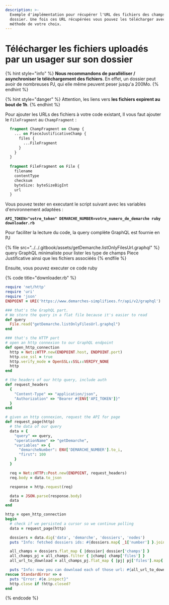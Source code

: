 ```yaml
---
description: >-
  Exemple d'implémentation pour récupérer l'URL des fichiers des champs d'un
  dossier. Une fois ces URL récupérées vous pouvez les télécharger avec la
  méthode de votre choix.
---
```


# Télécharger les fichiers uploadés par un usager sur son dossier

{% hint style="info" %}
**Nous recommandons de paralléliser / asynchroniser le téléchargement des fichiers**. En effet, un dossier peut avoir de nombreuses PJ, qui elle même peuvent peser jusqu'a 200Mo.&#x20;
{% endhint %}

{% hint style="danger" %}
Attention, les liens vers **les fichiers expirent au bout de 1h**.
{% endhint %}

Pour ajouter les URLs des fichiers à votre code existant, Il vous faut ajouter le `FileFragment` au `ChampFragment` :

```graphql
  fragment ChampFragment on Champ {
    ... on PieceJustificativeChamp {
      files {
        ...FileFragment
      }
    }
  }
  
  fragment FileFragment on File {
    filename
    contentType
    checksum
    byteSize: byteSizeBigInt
    url
  }
```

Vous pouvez tester en executant le script suivant avec les variables d'environnement adaptées :

<pre class="language-bash"><code class="lang-bash"><strong>API_TOKEN="votre_token" DEMARCHE_NUMBER=votre_numero_de_demarche ruby downloader.rb
</strong></code></pre>

Pour faciliter la lecture du code, la query complète GraphQL est fournie en PJ

{% file src="../../.gitbook/assets/getDemarche.listOnlyFilesUrl.graphql" %}
query GraphQL minimaliste pour lister les type de champs Piece Justificative ainsi que les fichiers associéés
{% endfile %}

Ensuite, vous pouvez executer ce code ruby

{% code title="downloader.rb" %}
```ruby
require 'net/http'
require 'uri'
require 'json'
ENDPOINT = URI('https://www.demarches-simplifiees.fr/api/v2/graphql')

### that's the GraphQL part.
# We store the query in a flat file because it's easier to read
def query
  File.read("getDemarche.listOnlyFilesUrl.graphql")
end

### that's the HTTP part
# open an http connexion to our GraphQL endpoint
def open_http_connection
  http = Net::HTTP.new(ENDPOINT.host, ENDPOINT.port)
  http.use_ssl = true
  http.verify_mode = OpenSSL::SSL::VERIFY_NONE
  http
end

# the headers of our http query, include auth
def request_headers
  {
    "Content-Type" => "application/json",
    "Authorization" => "Bearer #{ENV['API_TOKEN']}"
  }
end

# given an http connexion, request the API for page
def request_page(http)
  # the data of our query
  data = {
    "query" => query,
    "operationName" => "getDemarche",
    "variables" => {
      "demarcheNumber": ENV['DEMARCHE_NUMBER'].to_i,
      "first": 100
    }
  }

  req = Net::HTTP::Post.new(ENDPOINT, request_headers)
  req.body = data.to_json

  response = http.request(req)

  data = JSON.parse(response.body)
  data
end

http = open_http_connection
begin
  # check if we persisted a cursor so we continue polling
  data = request_page(http)

  dossiers = data.dig('data', 'demarche', 'dossiers', 'nodes')
  puts "Info: fetched dossiers ids: #{dossiers.map{ _1['number'] }.join(', ')}"

  all_champs = dossiers.flat_map { |dossier| dossier['champs'] }
  all_champs_pj = all_champs.filter { |champ| champ['files'] }
  all_url_to_download = all_champs_pj.flat_map { |pj| pj['files'].map{ |file| file['url'] } }

  puts "Info: now you can download each of those url: #{all_url_to_download.join(', ')}"
rescue StandardError => e
  puts "Error: #{e.inspect}"
  http.close if !http.closed?
end
```
{% endcode %}
